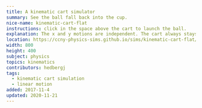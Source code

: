 ```yaml
---
title: A kinematic cart simulator
summary: See the ball fall back into the cup.
nice-name: kinematic-cart-flat
instructions: click in the space above the cart to launch the ball.
explanation: The x and y motions are independent. The cart always stays in the same x position as the ball, unless there is an acceleration acting on the ball, like drag.
location: https://ccny-physics-sims.github.io/sims/kinematic-cart-flat/
width: 800
height: 400
subject: physics
topics: kinematics
contributors: hedbergj
tags:
  - kinematic cart simulation
  - linear motion
added: 2017-11-4
updated: 2020-11-21
---
```

